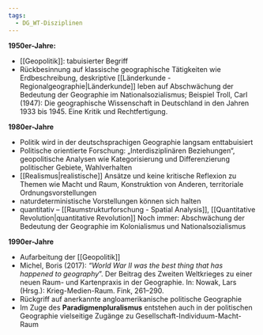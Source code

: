```yaml
---
tags:
  - DG_WT-Disziplinen
---
```


**1950er-Jahre:**
- [[Geopolitik]]: tabuisierter Begriff
- Rückbesinnung auf klassische geographische Tätigkeiten wie Erdbeschreibung, deskriptive [[Länderkunde - Regionalgeographie|Länderkunde]] leben auf
Abschwächung der Bedeutung der Geographie im Nationalsozialismus; Beispiel Troll, Carl (1947): Die geographische Wissenschaft in Deutschland in den Jahren 1933 bis 1945. Eine Kritik und Rechtfertigung.

**1980er-Jahre**
- Politik wird in der deutschsprachigen Geographie langsam enttabuisiert
- Politische orientierte Forschung: „Interdisziplinären Beziehungen“, geopolitische Analysen wie Kategorisierung und Differenzierung politischer Gebiete, Wahlverhalten
- [[Realismus|realistische]] Ansätze und keine kritische Reflexion zu Themen wie Macht und Raum, Konstruktion von Anderen, territoriale Ordnungsvorstellungen
- naturdeterministische Vorstellungen können sich halten
- quantitativ – [[Raumstrukturforschung - Spatial Analysis]], [[Quantitative Revolution|quantitative Revolution]]
Noch immer: Abschwächung der Bedeutung der Geographie im Kolonialismus und Nationalsozialismus

**1990er-Jahre**
- Aufarbeitung der [[Geopolitik]]
- Michel, Boris (2017): _“World War II was the best thing that has happened to geography_”. Der Beitrag des Zweiten Weltkrieges zu einer neuen Raum- und Kartenpraxis in der Geographie. In: Nowak, Lars (Hrsg.): Krieg-Medien-Raum. Fink, 261–290.
- Rückgriff auf anerkannte angloamerikanische politische Geographie
- Im Zuge des **Paradigmenpluralismus** entstehen auch in der politischen Geographie vielseitige Zugänge zu Gesellschaft-Individuum-Macht-Raum